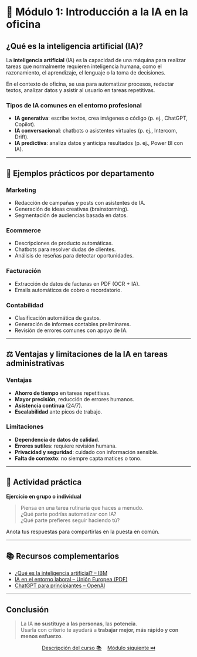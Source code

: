 # 🧠 Módulo 1: Introducción a la IA en la oficina

## ¿Qué es la inteligencia artificial (IA)?

La **inteligencia artificial** (IA) es la capacidad de una máquina para realizar tareas que normalmente requieren inteligencia humana, como el razonamiento, el aprendizaje, el lenguaje o la toma de decisiones.

En el contexto de oficina, se usa para automatizar procesos, redactar textos, analizar datos y asistir al usuario en tareas repetitivas.

### Tipos de IA comunes en el entorno profesional
- **IA generativa**: escribe textos, crea imágenes o código (p. ej., ChatGPT, Copilot).
- **IA conversacional**: chatbots o asistentes virtuales (p. ej., Intercom, Drift).
- **IA predictiva**: analiza datos y anticipa resultados (p. ej., Power BI con IA).

---

## 💼 Ejemplos prácticos por departamento

### Marketing
- Redacción de campañas y posts con asistentes de IA.
- Generación de ideas creativas (brainstorming).
- Segmentación de audiencias basada en datos.

### Ecommerce
- Descripciones de producto automáticas.
- Chatbots para resolver dudas de clientes.
- Análisis de reseñas para detectar oportunidades.

### Facturación
- Extracción de datos de facturas en PDF (OCR + IA).
- Emails automáticos de cobro o recordatorio.

### Contabilidad
- Clasificación automática de gastos.
- Generación de informes contables preliminares.
- Revisión de errores comunes con apoyo de IA.

---

## ⚖️ Ventajas y limitaciones de la IA en tareas administrativas

### Ventajas
- **Ahorro de tiempo** en tareas repetitivas.
- **Mayor precisión**, reducción de errores humanos.
- **Asistencia continua** (24/7).
- **Escalabilidad** ante picos de trabajo.

### Limitaciones
- **Dependencia de datos de calidad**.
- **Errores sutiles**: requiere revisión humana.
- **Privacidad y seguridad**: cuidado con información sensible.
- **Falta de contexto**: no siempre capta matices o tono.

---

## 🧪 Actividad práctica

**Ejercicio en grupo o individual**

> Piensa en una tarea rutinaria que haces a menudo.  
> ¿Qué parte podrías automatizar con IA?  
> ¿Qué parte prefieres seguir haciendo tú?

Anota tus respuestas para compartirlas en la puesta en común.

---

## 📚 Recursos complementarios

- [¿Qué es la inteligencia artificial? – IBM](https://www.ibm.com/es-es/topics/artificial-intelligence)
- [IA en el entorno laboral – Unión Europea (PDF)](https://ec.europa.eu/)
- [ChatGPT para principiantes – OpenAI](https://openai.com/chatgpt)

---

## Conclusión

> La IA **no sustituye a las personas**, las **potencia**.  
> Usarla con criterio te ayudará a **trabajar mejor, más rápido y con menos esfuerzo**.


<p align="center">
    <a href="https://hugocnl11.github.io/Formacion-interna-Navima/oficina_basico/">Descripción del curso 📚</a>&nbsp;&nbsp;&nbsp;
    <a href="https://hugocnl11.github.io/Formacion-interna-Navima/oficina_basico/modulo_2.html">Módulo siguiente ⏭️</a>
</p>